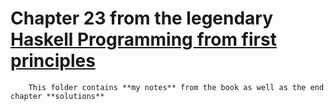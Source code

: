 # Chapter 23 from the legendary [Haskell Programming from first principles](https://haskellbook.com/) 
        
        This folder contains **my notes** from the book as well as the end chapter **solutions**
